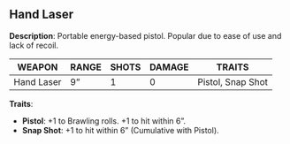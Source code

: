 ## Hand Laser

**Description**: Portable energy-based pistol. Popular due to ease of use and lack of recoil.

| WEAPON    | RANGE | SHOTS | DAMAGE | TRAITS             |
|-----------|-------|-------|--------|--------------------|
| Hand Laser| 9”    | 1     | 0      | Pistol, Snap Shot  |

**Traits**:
- **Pistol**: +1 to Brawling rolls. +1 to hit within 6”.
- **Snap Shot**: +1 to hit within 6” (Cumulative with Pistol).
